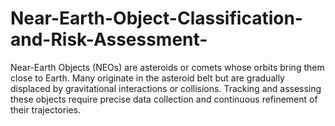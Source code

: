 # Near-Earth-Object-Classification-and-Risk-Assessment-
Near-Earth Objects (NEOs) are asteroids or comets whose orbits bring them close to Earth. Many originate in the asteroid belt but are gradually displaced by gravitational interactions or collisions. Tracking and assessing these objects require precise data collection and continuous refinement of their trajectories.
